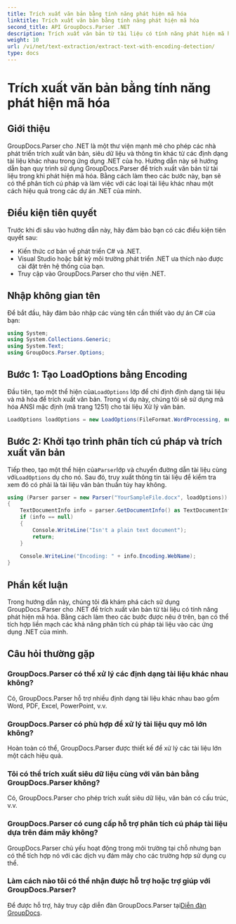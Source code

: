 ```yaml
---
title: Trích xuất văn bản bằng tính năng phát hiện mã hóa
linktitle: Trích xuất văn bản bằng tính năng phát hiện mã hóa
second_title: API GroupDocs.Parser .NET
description: Trích xuất văn bản từ tài liệu có tính năng phát hiện mã hóa bằng GroupDocs.Parser for .NET. Phân tích cú pháp hiệu quả các định dạng khác nhau trong ứng dụng .NET của bạn.
weight: 10
url: /vi/net/text-extraction/extract-text-with-encoding-detection/
type: docs
---
```

# Trích xuất văn bản bằng tính năng phát hiện mã hóa

## Giới thiệu
GroupDocs.Parser cho .NET là một thư viện mạnh mẽ cho phép các nhà phát triển trích xuất văn bản, siêu dữ liệu và thông tin khác từ các định dạng tài liệu khác nhau trong ứng dụng .NET của họ. Hướng dẫn này sẽ hướng dẫn bạn quy trình sử dụng GroupDocs.Parser để trích xuất văn bản từ tài liệu trong khi phát hiện mã hóa. Bằng cách làm theo các bước này, bạn sẽ có thể phân tích cú pháp và làm việc với các loại tài liệu khác nhau một cách hiệu quả trong các dự án .NET của mình.
## Điều kiện tiên quyết
Trước khi đi sâu vào hướng dẫn này, hãy đảm bảo bạn có các điều kiện tiên quyết sau:
- Kiến thức cơ bản về phát triển C# và .NET.
- Visual Studio hoặc bất kỳ môi trường phát triển .NET ưa thích nào được cài đặt trên hệ thống của bạn.
- Truy cập vào GroupDocs.Parser cho thư viện .NET.

## Nhập không gian tên
Để bắt đầu, hãy đảm bảo nhập các vùng tên cần thiết vào dự án C# của bạn:
```csharp
using System;
using System.Collections.Generic;
using System.Text;
using GroupDocs.Parser.Options;
```
## Bước 1: Tạo LoadOptions bằng Encoding
 Đầu tiên, tạo một thể hiện của`LoadOptions` lớp để chỉ định định dạng tài liệu và mã hóa để trích xuất văn bản. Trong ví dụ này, chúng tôi sẽ sử dụng mã hóa ANSI mặc định (mã trang 1251) cho tài liệu Xử lý văn bản.
```csharp
LoadOptions loadOptions = new LoadOptions(FileFormat.WordProcessing, null, null, Encoding.GetEncoding(1251));
```
## Bước 2: Khởi tạo trình phân tích cú pháp và trích xuất văn bản
 Tiếp theo, tạo một thể hiện của`Parser`lớp và chuyển đường dẫn tài liệu cùng với`LoadOptions` dụ cho nó. Sau đó, truy xuất thông tin tài liệu để kiểm tra xem đó có phải là tài liệu văn bản thuần túy hay không.
```csharp
using (Parser parser = new Parser("YourSampleFile.docx", loadOptions))
{
    TextDocumentInfo info = parser.GetDocumentInfo() as TextDocumentInfo;
    if (info == null)
    {
        Console.WriteLine("Isn't a plain text document");
        return;
    }
    
    Console.WriteLine("Encoding: " + info.Encoding.WebName);
}
```

## Phần kết luận
Trong hướng dẫn này, chúng tôi đã khám phá cách sử dụng GroupDocs.Parser cho .NET để trích xuất văn bản từ tài liệu có tính năng phát hiện mã hóa. Bằng cách làm theo các bước được nêu ở trên, bạn có thể tích hợp liền mạch các khả năng phân tích cú pháp tài liệu vào các ứng dụng .NET của mình.

## Câu hỏi thường gặp
### GroupDocs.Parser có thể xử lý các định dạng tài liệu khác nhau không?
Có, GroupDocs.Parser hỗ trợ nhiều định dạng tài liệu khác nhau bao gồm Word, PDF, Excel, PowerPoint, v.v.
### GroupDocs.Parser có phù hợp để xử lý tài liệu quy mô lớn không?
Hoàn toàn có thể, GroupDocs.Parser được thiết kế để xử lý các tài liệu lớn một cách hiệu quả.
### Tôi có thể trích xuất siêu dữ liệu cùng với văn bản bằng GroupDocs.Parser không?
Có, GroupDocs.Parser cho phép trích xuất siêu dữ liệu, văn bản có cấu trúc, v.v.
### GroupDocs.Parser có cung cấp hỗ trợ phân tích cú pháp tài liệu dựa trên đám mây không?
GroupDocs.Parser chủ yếu hoạt động trong môi trường tại chỗ nhưng bạn có thể tích hợp nó với các dịch vụ đám mây cho các trường hợp sử dụng cụ thể.
### Làm cách nào tôi có thể nhận được hỗ trợ hoặc trợ giúp với GroupDocs.Parser?
Để được hỗ trợ, hãy truy cập diễn đàn GroupDocs.Parser tại[Diễn đàn GroupDocs](https://forum.groupdocs.com/c/parser/17).